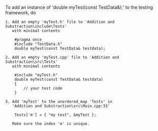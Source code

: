 To add an instance of 'double myTest(const TestData&);' to the testing
framework, do

	1. Add an empty 'myTest.h' file to 'Addition and Substraction\include\Tests'
	   with minimal contents

		#pragma once
		#include "TestData.h"
		double myTest(const TestData& testdata);

	2. Add an empty 'myTest.cpp' file to 'Addition and Substraction\src\Tests'
	   with minimal contents

		#include "myTest.h"
		double myTest(const TestData& testdata)
		{
			// your test code
		}

	3. Add 'myTest' to the unordered_map 'Tests' in 
	   'Addition and Substraction\src\Main.cpp:33'

		Tests['m'] = { "my test", &myTest };

	   Make sure the index 'm' is unique.
